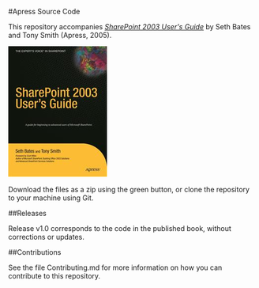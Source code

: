 #Apress Source Code

This repository accompanies [*SharePoint 2003 User's Guide*](http://www.apress.com/9781590595145) by Seth Bates and Tony Smith (Apress, 2005).

![Cover image](9781590595145.jpg)

Download the files as a zip using the green button, or clone the repository to your machine using Git.

##Releases

Release v1.0 corresponds to the code in the published book, without corrections or updates.

##Contributions

See the file Contributing.md for more information on how you can contribute to this repository.

